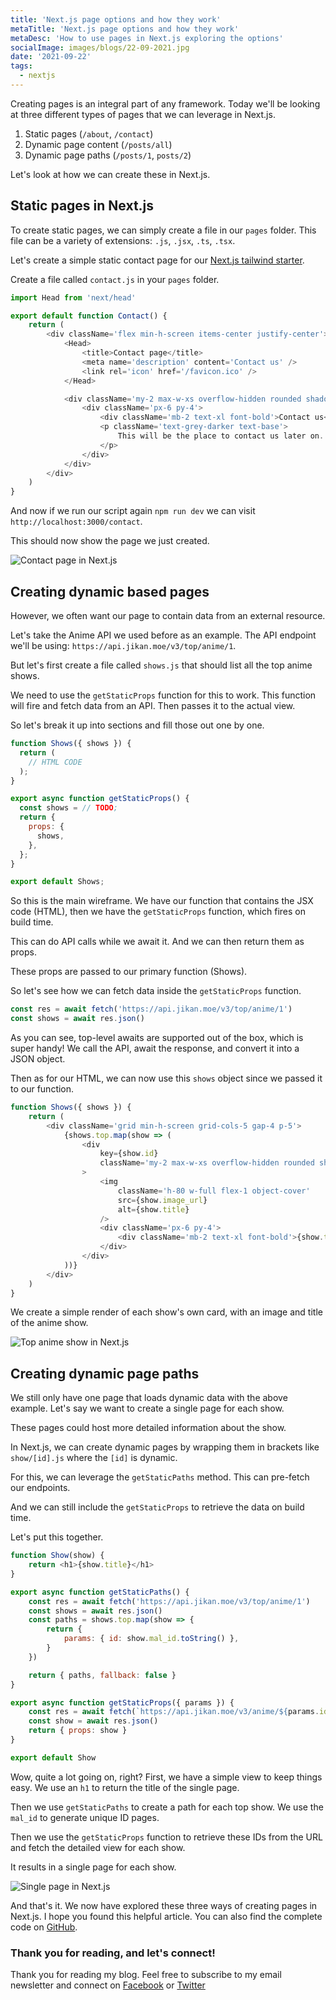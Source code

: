 ```yaml
---
title: 'Next.js page options and how they work'
metaTitle: 'Next.js page options and how they work'
metaDesc: 'How to use pages in Next.js exploring the options'
socialImage: images/blogs/22-09-2021.jpg
date: '2021-09-22'
tags:
  - nextjs
---
```


Creating pages is an integral part of any framework. Today we'll be looking at three different types of pages that we can leverage in Next.js.

1. Static pages (`/about`, `/contact`)
2. Dynamic page content (`/posts/all`)
3. Dynamic page paths (`/posts/1`, `posts/2`)

Let's look at how we can create these in Next.js.

## Static pages in Next.js

To create static pages, we can simply create a file in our `pages` folder.
This file can be a variety of extensions: `.js`, `.jsx`, `.ts`, `.tsx`.

Let's create a simple static contact page for our [Next.js tailwind starter](https://github.com/rebelchris/next-tailwind).

Create a file called `contact.js` in your `pages` folder.

```js
import Head from 'next/head'

export default function Contact() {
	return (
		<div className='flex min-h-screen items-center justify-center'>
			<Head>
				<title>Contact page</title>
				<meta name='description' content='Contact us' />
				<link rel='icon' href='/favicon.ico' />
			</Head>

			<div className='my-2 max-w-xs overflow-hidden rounded shadow-lg'>
				<div className='px-6 py-4'>
					<div className='mb-2 text-xl font-bold'>Contact us</div>
					<p className='text-grey-darker text-base'>
						This will be the place to contact us later on.
					</p>
				</div>
			</div>
		</div>
	)
}
```

And now if we run our script again `npm run dev` we can visit `http://localhost:3000/contact`.

This should now show the page we just created.

![Contact page in Next.js](https://cdn.hashnode.com/res/hashnode/image/upload/v1631702332167/H9HkNDp6F.png)

## Creating dynamic based pages

However, we often want our page to contain data from an external resource.

Let's take the Anime API we used before as an example.
The API endpoint we'll be using: `https://api.jikan.moe/v3/top/anime/1`.

But let's first create a file called `shows.js` that should list all the top anime shows.

We need to use the `getStaticProps` function for this to work. This function will fire and fetch data from an API.
Then passes it to the actual view.

So let's break it up into sections and fill those out one by one.

```js
function Shows({ shows }) {
  return (
    // HTML CODE
  );
}

export async function getStaticProps() {
  const shows = // TODO;
  return {
    props: {
      shows,
    },
  };
}

export default Shows;
```

So this is the main wireframe. We have our function that contains the JSX code (HTML), then we have the `getStaticProps` function, which fires on build time.

This can do API calls while we await it.
And we can then return them as props.

These props are passed to our primary function (Shows).

So let's see how we can fetch data inside the `getStaticProps` function.

```js
const res = await fetch('https://api.jikan.moe/v3/top/anime/1')
const shows = await res.json()
```

As you can see, top-level awaits are supported out of the box, which is super handy!
We call the API, await the response, and convert it into a JSON object.

Then as for our HTML, we can now use this `shows` object since we passed it to our function.

```js
function Shows({ shows }) {
	return (
		<div className='grid min-h-screen grid-cols-5 gap-4 p-5'>
			{shows.top.map(show => (
				<div
					key={show.id}
					className='my-2 max-w-xs overflow-hidden rounded shadow-lg '
				>
					<img
						className='h-80 w-full flex-1 object-cover'
						src={show.image_url}
						alt={show.title}
					/>
					<div className='px-6 py-4'>
						<div className='mb-2 text-xl font-bold'>{show.title}</div>
					</div>
				</div>
			))}
		</div>
	)
}
```

We create a simple render of each show's own card, with an image and title of the anime show.

![Top anime show in Next.js](https://cdn.hashnode.com/res/hashnode/image/upload/v1631712831922/I1Yb9K2DQ.png)

## Creating dynamic page paths

We still only have one page that loads dynamic data with the above example.
Let's say we want to create a single page for each show.

These pages could host more detailed information about the show.

In Next.js, we can create dynamic pages by wrapping them in brackets like `show/[id].js` where the `[id]` is dynamic.

For this, we can leverage the `getStaticPaths` method.
This can pre-fetch our endpoints.

And we can still include the `getStaticProps` to retrieve the data on build time.

Let's put this together.

```js
function Show(show) {
	return <h1>{show.title}</h1>
}

export async function getStaticPaths() {
	const res = await fetch('https://api.jikan.moe/v3/top/anime/1')
	const shows = await res.json()
	const paths = shows.top.map(show => {
		return {
			params: { id: show.mal_id.toString() },
		}
	})

	return { paths, fallback: false }
}

export async function getStaticProps({ params }) {
	const res = await fetch(`https://api.jikan.moe/v3/anime/${params.id}`)
	const show = await res.json()
	return { props: show }
}

export default Show
```

Wow, quite a lot going on, right?
First, we have a simple view to keep things easy. We use an `h1` to return the title of the single page.

Then we use `getStaticPaths` to create a path for each top show.
We use the `mal_id` to generate unique ID pages.

Then we use the `getStaticProps` function to retrieve these IDs from the URL and fetch the detailed view for each show.

It results in a single page for each show.

![Single page in Next.js](https://cdn.hashnode.com/res/hashnode/image/upload/v1631715374299/92TyD_WIe.png)

And that's it. We now have explored these three ways of creating pages in Next.js.
I hope you found this helpful article. You can also find the complete code on [GitHub](https://github.com/rebelchris/next-tailwind/tree/pages).

### Thank you for reading, and let's connect!

Thank you for reading my blog. Feel free to subscribe to my email newsletter and connect on [Facebook](https://www.facebook.com/DailyDevTipsBlog) or [Twitter](https://twitter.com/DailyDevTips1)
